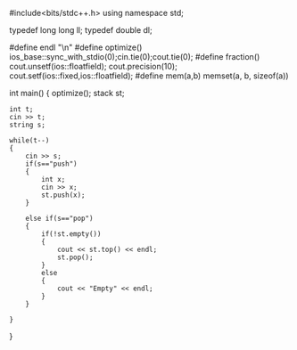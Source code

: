 #include<bits/stdc++.h>
using namespace std;

typedef long long ll;
typedef double dl;

#define endl "\n"
#define optimize() ios_base::sync_with_stdio(0);cin.tie(0);cout.tie(0);
#define fraction() cout.unsetf(ios::floatfield); cout.precision(10); cout.setf(ios::fixed,ios::floatfield);
#define mem(a,b) memset(a, b, sizeof(a))

int main()
{
    optimize();
    stack<int> st;

    int t;
    cin >> t;
    string s;

    while(t--)
    {
        cin >> s;
        if(s=="push")
        {
            int x;
            cin >> x;
            st.push(x);
        }

        else if(s=="pop")
        {
            if(!st.empty())
            {
                cout << st.top() << endl;
                st.pop();
            }
            else
            {
                cout << "Empty" << endl;
            }
        }

    }
}
